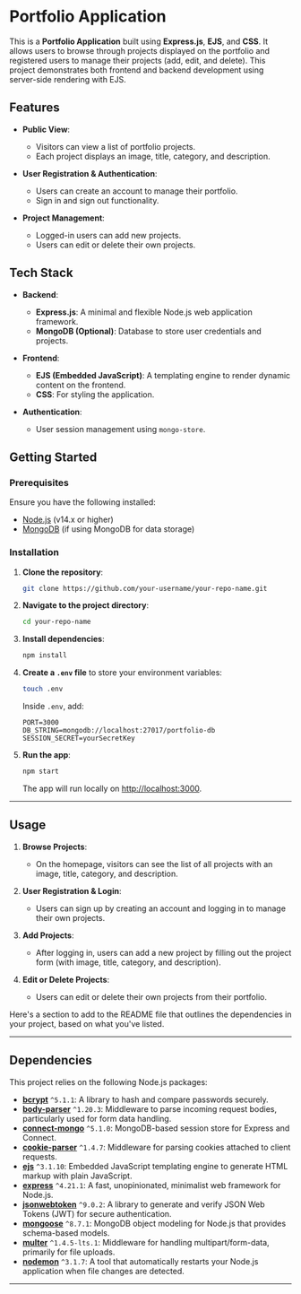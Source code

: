 # Portfolio Application

This is a **Portfolio Application** built using **Express.js**, **EJS**, and **CSS**. It allows users to browse through projects displayed on the portfolio and registered users to manage their projects (add, edit, and delete). This project demonstrates both frontend and backend development using server-side rendering with EJS.

## Features

- **Public View**: 
  - Visitors can view a list of portfolio projects.
  - Each project displays an image, title, category, and description.
  
- **User Registration & Authentication**: 
  - Users can create an account to manage their portfolio.
  - Sign in and sign out functionality.
  
- **Project Management**: 
  - Logged-in users can add new projects.
  - Users can edit or delete their own projects.

## Tech Stack

- **Backend**: 
  - **Express.js**: A minimal and flexible Node.js web application framework.
  - **MongoDB (Optional)**: Database to store user credentials and projects.

- **Frontend**: 
  - **EJS (Embedded JavaScript)**: A templating engine to render dynamic content on the frontend.
  - **CSS**: For styling the application.

- **Authentication**: 
  - User session management using `mongo-store`.

## Getting Started

### Prerequisites

Ensure you have the following installed:

- [Node.js](https://nodejs.org/en/) (v14.x or higher)
- [MongoDB](https://www.mongodb.com/) (if using MongoDB for data storage)

### Installation

1. **Clone the repository**:

   ```bash
   git clone https://github.com/your-username/your-repo-name.git
   ```

2. **Navigate to the project directory**:

   ```bash
   cd your-repo-name
   ```

3. **Install dependencies**:

   ```bash
   npm install
   ```

4. **Create a `.env` file** to store your environment variables:

   ```bash
   touch .env
   ```

   Inside `.env`, add:

   ```
   PORT=3000
   DB_STRING=mongodb://localhost:27017/portfolio-db
   SESSION_SECRET=yourSecretKey
   ```

5. **Run the app**:

   ```bash
   npm start
   ```

   The app will run locally on [http://localhost:3000](http://localhost:3000).


---

## Usage

1. **Browse Projects**: 
   - On the homepage, visitors can see the list of all projects with an image, title, category, and description.

2. **User Registration & Login**:
   - Users can sign up by creating an account and logging in to manage their own projects.

3. **Add Projects**:
   - After logging in, users can add a new project by filling out the project form (with image, title, category, and description).

4. **Edit or Delete Projects**:
   - Users can edit or delete their own projects from their portfolio.

Here's a section to add to the README file that outlines the dependencies in your project, based on what you've listed.

---

## Dependencies

This project relies on the following Node.js packages:

- **[bcrypt](https://www.npmjs.com/package/bcrypt)** `^5.1.1`: A library to hash and compare passwords securely.
- **[body-parser](https://www.npmjs.com/package/body-parser)** `^1.20.3`: Middleware to parse incoming request bodies, particularly used for form data handling.
- **[connect-mongo](https://www.npmjs.com/package/connect-mongo)** `^5.1.0`: MongoDB-based session store for Express and Connect.
- **[cookie-parser](https://www.npmjs.com/package/cookie-parser)** `^1.4.7`: Middleware for parsing cookies attached to client requests.
- **[ejs](https://ejs.co/)** `^3.1.10`: Embedded JavaScript templating engine to generate HTML markup with plain JavaScript.
- **[express](https://expressjs.com/)** `^4.21.1`: A fast, unopinionated, minimalist web framework for Node.js.
- **[jsonwebtoken](https://www.npmjs.com/package/jsonwebtoken)** `^9.0.2`: A library to generate and verify JSON Web Tokens (JWT) for secure authentication.
- **[mongoose](https://mongoosejs.com/)** `^8.7.1`: MongoDB object modeling for Node.js that provides schema-based models.
- **[multer](https://www.npmjs.com/package/multer)** `^1.4.5-lts.1`: Middleware for handling multipart/form-data, primarily for file uploads.
- **[nodemon](https://www.npmjs.com/package/nodemon)** `^3.1.7`: A tool that automatically restarts your Node.js application when file changes are detected.

---



